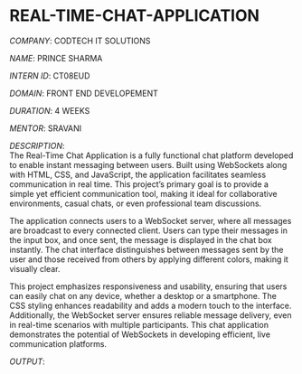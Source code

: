 # REAL-TIME-CHAT-APPLICATION
*COMPANY*: CODTECH IT SOLUTIONS

*NAME*: PRINCE SHARMA

*INTERN ID*: CT08EUD

*DOMAIN*: FRONT END DEVELOPEMENT

*DURATION*: 4 WEEKS

*MENTOR*: SRAVANI

*DESCRIPTION*:  
The Real-Time Chat Application is a fully functional chat platform developed to enable instant messaging between users. Built using WebSockets along with HTML, CSS, and JavaScript, the application facilitates seamless communication in real time. This project’s primary goal is to provide a simple yet efficient communication tool, making it ideal for collaborative environments, casual chats, or even professional team discussions.

The application connects users to a WebSocket server, where all messages are broadcast to every connected client. Users can type their messages in the input box, and once sent, the message is displayed in the chat box instantly. The chat interface distinguishes between messages sent by the user and those received from others by applying different colors, making it visually clear.

This project emphasizes responsiveness and usability, ensuring that users can easily chat on any device, whether a desktop or a smartphone. The CSS styling enhances readability and adds a modern touch to the interface. Additionally, the WebSocket server ensures reliable message delivery, even in real-time scenarios with multiple participants. This chat application demonstrates the potential of WebSockets in developing efficient, live communication platforms.

*OUTPUT*:
